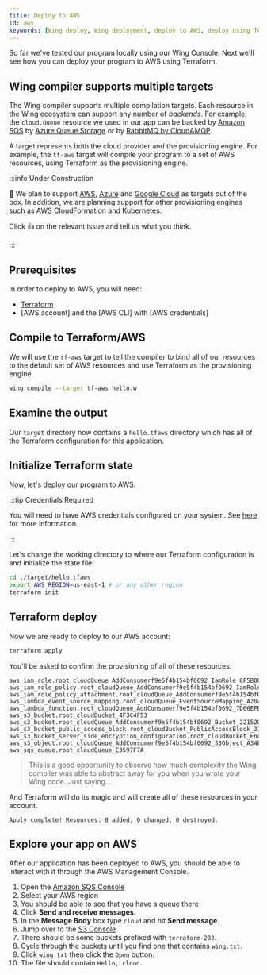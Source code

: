 ```yaml
---
title: Deploy to AWS
id: aws
keywords: [Wing deploy, Wing deployment, deploy to AWS, deploy using Terraform]
---
```


So far we've tested our program locally using our Wing Console. Next we'll see how you can deploy your
program to AWS using Terraform.

## Wing compiler supports multiple targets

The Wing compiler supports multiple compilation targets. Each resource in the
Wing ecosystem can support any number of *backends*. For example, the
`cloud.Queue` resource we used in our app can be backed by [Amazon
SQS](https://aws.amazon.com/sqs/) by [Azure Queue
Storage](https://azure.microsoft.com/en-us/products/storage/queues/) or by
[RabbitMQ by CloudAMQP](https://www.cloudamqp.com/).

A target represents both the cloud provider and the provisioning engine. For
example, the `tf-aws` target will compile your program to a set of AWS
resources, using Terraform as the provisioning engine.


:::info Under Construction

:construction: We plan to support [AWS](https://github.com/winglang/wing/issues?q=is:issue+is:open+sort:updated-desc+label:aws), [Azure](https://github.com/winglang/wing/issues?q=is:issue+is:open+sort:updated-desc+label:azure) and [Google Cloud](https://github.com/winglang/wing/issues?q=is:issue+is:open+sort:updated-desc+label:gcp) as targets out of
the box. In addition, we are planning support for other provisioning engines
such as AWS CloudFormation and Kubernetes.

Click :thumbsup: on the relevant issue and tell us what you think.

:::

## Prerequisites

In order to deploy to AWS, you will need:

* [Terraform](https://terraform.io/downloads)
* [AWS account] and the [AWS CLI] with [AWS credentials]

## Compile to Terraform/AWS

We will use the `tf-aws` target to tell the compiler to bind all of our resources
to the default set of AWS resources and use Terraform as the provisioning engine.

```sh
wing compile --target tf-aws hello.w
```

## Examine the output

Our `target` directory now contains a `hello.tfaws` directory which has all of the Terraform configuration for this application.

## Initialize Terraform state

Now, let's deploy our program to AWS.

:::tip Credentials Required

You will need to have AWS credentials configured on your system. See
[here](https://docs.aws.amazon.com/cli/latest/userguide/cli-configure-files.html)
for more information.

:::

Let's change the working directory to where our Terraform configuration is and
initialize the state file:

```sh
cd ./target/hello.tfaws
export AWS_REGION=us-east-1 # or any other region
terraform init
```

## Terraform deploy

Now we are ready to deploy to our AWS account:

```sh
terraform apply
```

You'll be asked to confirm the provisioning of all of these resources:

```
aws_iam_role.root_cloudQueue_AddConsumerf9e5f4b154bf0692_IamRole_0F5B0FAB
aws_iam_role_policy.root_cloudQueue_AddConsumerf9e5f4b154bf0692_IamRolePolicy_D4EB5385
aws_iam_role_policy_attachment.root_cloudQueue_AddConsumerf9e5f4b154bf0692_IamRolePolicyAttachment_EEE67DAF
aws_lambda_event_source_mapping.root_cloudQueue_EventSourceMapping_A2041279
aws_lambda_function.root_cloudQueue_AddConsumerf9e5f4b154bf0692_7D66EFB8
aws_s3_bucket.root_cloudBucket_4F3C4F53
aws_s3_bucket.root_cloudQueue_AddConsumerf9e5f4b154bf0692_Bucket_22152053
aws_s3_bucket_public_access_block.root_cloudBucket_PublicAccessBlock_319C1C2E
aws_s3_bucket_server_side_encryption_configuration.root_cloudBucket_Encryption_8ED0CD9C
aws_s3_object.root_cloudQueue_AddConsumerf9e5f4b154bf0692_S3Object_A34E0128
aws_sqs_queue.root_cloudQueue_E3597F7A
```

> This is a good opportunity to observe how much complexity the Wing compiler
> was able to abstract away for you when you wrote your Wing code. Just
> saying...

And Terraform will do its magic and will create all of these resources in your
account.

```
Apply complete! Resources: 8 added, 0 changed, 0 destroyed.
```

## Explore your app on AWS

After our application has been deployed to AWS, you should be able to interact with it
through the AWS Management Console.

1. Open the [Amazon SQS Console](https://console.aws.amazon.com/sqs)
2. Select your AWS region
3. You should be able to see that you have a queue there
4. Click **Send and receive messages**.
5. In the **Message Body** box type `cloud` and hit **Send message**.
6. Jump over to the [S3 Console](https://s3.console.aws.amazon.com/s3/buckets) 
7. There should be some buckets prefixed with `terraform-202`. 
8. Cycle through the buckets until you find one that contains `wing.txt`.
9. Click `wing.txt` then click the `Open` button.
10. The file should contain `Hello, cloud`.
